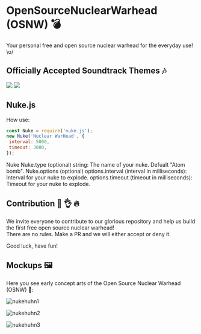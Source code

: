 # OpenSourceNuclearWarhead (OSNW) 💣 
Your personal free and open source nuclear warhead for the everyday use! \o/

## Officially Accepted Soundtrack Themes 🎶 

[![](http://img.youtube.com/vi/KXSUEU7ISfQ/0.jpg)](http://www.youtube.com/watch?v=KXSUEU7ISfQ)
[![](http://img.youtube.com/vi/mEtldt-FI8Y/0.jpg)](https://www.youtube.com/watch?v=mEtldt-FI8Y)

## Nuke.js
How use:
```js
const Nuke = require('nuke.js');
new Nuke('Nuclear WarHead', {
 interval: 5000,
 timeout: 3000,
});
```
 Nuke
  Nuke.type (optional)
       string: The name of your nuke. Defualt "Atom bomb".
   Nuke.options (optional)
        options.interval (interval in milliseconds): Interval for your nuke to explode.
        options.timeout (timeout in milliseconds): Timeout for your nuke to explode.
## Contribution 💯 👌 🔥 
We invite everyone to contribute to our glorious repository and help us build the first free open source nuclear warhead!  
There are no rules. Make a PR and we will either accept or deny it.  

Good luck, have fun! 

## Mockups 🖼  

Here you see early concept arts of the Open Source Nuclear Warhead (OSNW) 🐔:  

![nukehuhn1](https://raw.githubusercontent.com/spacehuhn/OpenSourceNuclearWarhead/master/img/nukehuhn.jpg)  

![nukehuhn2](https://raw.githubusercontent.com/spacehuhn/OpenSourceNuclearWarhead/master/img/nukehuhn2.jpg)  

![nukehuhn3](https://raw.githubusercontent.com/spacehuhn/OpenSourceNuclearWarhead/master/img/space_bomb.png)  
